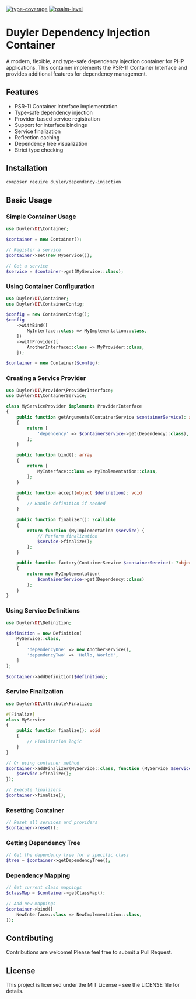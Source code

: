 [![type-coverage](https://shepherd.dev/github/duyler/di/coverage.svg)](https://shepherd.dev/github/duyler/di)
[![psalm-level](https://shepherd.dev/github/duyler/di/level.svg)](https://shepherd.dev/github/duyler/di)

# Duyler Dependency Injection Container

A modern, flexible, and type-safe dependency injection container for PHP applications. This container implements the PSR-11 Container Interface and provides additional features for dependency management.

## Features

- PSR-11 Container Interface implementation
- Type-safe dependency injection
- Provider-based service registration
- Support for interface bindings
- Service finalization
- Reflection caching
- Dependency tree visualization
- Strict type checking

## Installation

```bash
composer require duyler/dependency-injection
```

## Basic Usage

### Simple Container Usage

```php
use Duyler\DI\Container;

$container = new Container();

// Register a service
$container->set(new MyService());

// Get a service
$service = $container->get(MyService::class);
```

### Using Container Configuration

```php
use Duyler\DI\Container;
use Duyler\DI\ContainerConfig;

$config = new ContainerConfig();
$config
    ->withBind([
        MyInterface::class => MyImplementation::class,
    ])
    ->withProvider([
        AnotherInterface::class => MyProvider::class,
    ]);

$container = new Container($config);
```

### Creating a Service Provider

```php
use Duyler\DI\Provider\ProviderInterface;
use Duyler\DI\ContainerService;

class MyServiceProvider implements ProviderInterface
{
    public function getArguments(ContainerService $containerService): array
    {
        return [
            'dependency' => $containerService->get(Dependency::class),
        ];
    }

    public function bind(): array
    {
        return [
            MyInterface::class => MyImplementation::class,
        ];
    }

    public function accept(object $definition): void
    {
        // Handle definition if needed
    }

    public function finalizer(): ?callable
    {
        return function (MyImplementation $service) {
            // Perform finalization
            $service->finalize();
        };
    }

    public function factory(ContainerService $containerService): ?object
    {
        return new MyImplementation(
            $containerService->get(Dependency::class)
        );
    }
}
```

### Using Service Definitions

```php
use Duyler\DI\Definition;

$definition = new Definition(
    MyService::class,
    [
        'dependencyOne' => new AnotherService(),
        'dependencyTwo' => 'Hello, World!',
    ]
);

$container->addDefinition($definition);
```

### Service Finalization

```php
use Duyler\DI\Attribute\Finalize;

#[Finalize]
class MyService
{
    public function finalize(): void
    {
        // Finalization logic
    }
}

// Or using container method
$container->addFinalizer(MyService::class, function (MyService $service) {
    $service->finalize();
});

// Execute finalizers
$container->finalize();
```

### Resetting Container

```php
// Reset all services and providers
$container->reset();
```

### Getting Dependency Tree

```php
// Get the dependency tree for a specific class
$tree = $container->getDependencyTree();
```

### Dependency Mapping

```php
// Get current class mappings
$classMap = $container->getClassMap();

// Add new mappings
$container->bind([
    NewInterface::class => NewImplementation::class,
]);
```

## Contributing

Contributions are welcome! Please feel free to submit a Pull Request.

## License

This project is licensed under the MIT License - see the LICENSE file for details.
